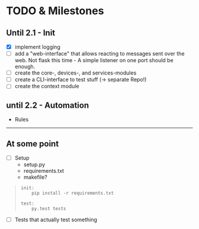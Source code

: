 # TODO & Milestones

## Until 2.1 - Init

* [x] implement logging
* [ ] add a "web-interface" that allows reacting to messages sent over the web. Not flask this time - A simple listener on one port should be enough.
* [ ] create the core-, devices-, and services-modules
* [ ] create a CLI-interface to test stuff (-> separate Repo!)
* [ ] create the context module

## until 2.2 - Automation

* Rules

---

## At some point

* [ ] Setup
    * setup.py
    * requirements.txt
    * makefile?

> ```
> init:
>     pip install -r requirements.txt
>
> test:
>     py.test tests
> ```

* [ ] Tests that actually test something
